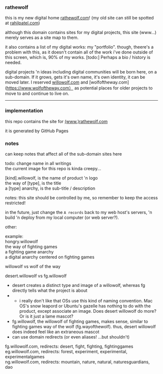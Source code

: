 ### rathewolf
this is my new digital home [rathewolf.com](https://www.rathewolf.com)! (my old site can still be spotted at [rahilpatel.com](https://www.rahilpatel.com))

although this domain contains sites for my digital projects, this site (www...) merely serves as a site map to them.

it also contains a list of my digital works: my "portfolio". though, theere's a problem with this, as it doesn't contain all of the work i've done outside of this screen, which is, 90% of my works. [todo:] Perhaps a bio / history is needed.

digital projects 'n ideas including digital communities will be born here, on a sub-domain. If it grows, gets it's own name, it's own identity, it can be moved later. I reserved [willowolf.com](https://www.willowolf.com) and [wolfoftheway.com](https://www.wolfoftheway.com） as potential places for older projects to move to and continue to live on.
- - -

### implementation
this repo contains the site for [(www.)rathewolf.com](https://www.rathewolf.com)

it is generated by GitHub Pages

### notes
can keep notes that affect all of the sub-domain sites here

todo:
change name in all writings  
the current image for this repo is kinda creepy...

[kind].willowolf, is the name of product 'n logo  
the way of [type], is the title  
a [type] anarchy, is the sub-title / description

notes:
this site should be controlled by me, so remember to keep the access restricted!

in the future, just change the `A records` back to my web host's servers, 'n build 'n deploy from my local computer (or web server?).

other:

example:  
hongry.willowolf  
the way of fighting games  
a fighting game anarchy  
a digital anarchy centered on fighting games  

willowolf vs wolf of the way

desert.willowolf vs fg.willowolf
  - desert creates a distinct type and image of a willowolf, whereas fg directly tells what the project is about
  - * i really don't like that OSs use this kind of naming convention. Mac OS's snow leapord or Ubuntu's gazelle has nothing to do with the product, except associate an image. Does desert willowolf do more? Or is it just a lame mascot?
  - fg.willowolf, the willowolf of fighting games, makes sense, similar to fighting games way of the wolf (fg.wayofthewolf). thus, desert willowolf does indeed feel like an extraneous mascot
  - can use domain redirects (or even aliases! ...but shouldn't)

fg.willowolf.com, redirects: desert, fight, fighting, fightinggames  
eg.willowolf.com, redirects: forest, experiment, experimental, experimentalgames  
ng.willowolf.com, redirects: mountain, nature, natural, naturesguardians, dao  
